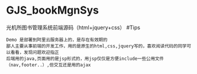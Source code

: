 # GJS_bookMgnSys
光机所图书管理系统前端源码（html+jquery+css）
#Tips
```
Demo 是部署到阿里云服务器上的，是存在有效期的
鄙人主要从事前端的开发工作，用的是原生的html,css,jquery写的，喜欢阅读代码的同学可以看看，发现问题欢迎指正
后端用的java,页面用的是jsp形式的，用jsp仅仅是方便include一些公用文件（nav,footer..）,但交互还是用的ajax
```
